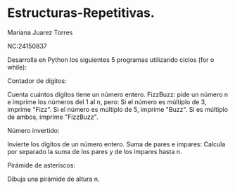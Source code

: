 # Estructuras-Repetitivas.

Mariana Juarez Torres 

NC:24150837

Desarrolla en Python los siguientes 5 programas utilizando ciclos (for o while):

Contador de dígitos:

Cuenta cuántos dígitos tiene un número entero.
FizzBuzz: pide un número n e imprime los números del 1 al n, pero:
Si el número es múltiplo de 3, imprime "Fizz".
Si el número es múltiplo de 5, imprime "Buzz".
Si es múltiplo de ambos, imprime "FizzBuzz".

Número invertido:

Invierte los dígitos de un número entero.
Suma de pares e impares:
Calcula por separado la suma de los pares y de los impares hasta n.

Pirámide de asteriscos:

Dibuja una pirámide de altura n.

